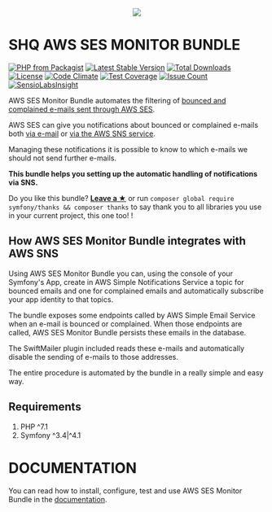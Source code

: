 <p align="center">
    <a href="http://www.serendipityhq.com" target="_blank">
        <img src="http://www.serendipityhq.com/assets/open-source-projects/Logo-SerendipityHQ-Icon-Text-Purple.png">
    </a>
</p>

SHQ AWS SES MONITOR BUNDLE
==========================

[![PHP from Packagist](https://img.shields.io/packagist/php-v/serendipity_hq/aws-ses-monitor-bundle?color=%238892BF)](https://packagist.org/packages/serendipity_hq/aws-ses-monitor-bundle)
[![Latest Stable Version](https://poser.pugx.org/serendipity_hq/aws-ses-monitor-bundle/v/stable.png)](https://packagist.org/packages/serendipity_hq/aws-ses-monitor-bundle)
[![Total Downloads](https://poser.pugx.org/serendipity_hq/aws-ses-monitor-bundle/downloads.svg)](https://packagist.org/packages/serendipity_hq/aws-ses-monitor-bundle)
[![License](https://poser.pugx.org/serendipity_hq/aws-ses-monitor-bundle/license.svg)](https://packagist.org/packages/serendipity_hq/aws-ses-monitor-bundle)
[![Code Climate](https://codeclimate.com/github/Aerendir/aws-ses-monitor-bundle/badges/gpa.svg)](https://codeclimate.com/github/Aerendir/aws-ses-monitor-bundle)
[![Test Coverage](https://codeclimate.com/github/Aerendir/aws-ses-monitor-bundle/badges/coverage.svg)](https://codeclimate.com/github/Aerendir/aws-ses-monitor-bundle)
[![Issue Count](https://codeclimate.com/github/Aerendir/aws-ses-monitor-bundle/badges/issue_count.svg)](https://codeclimate.com/github/Aerendir/aws-ses-monitor-bundle)
[![SensioLabsInsight](https://insight.sensiolabs.com/projects/4c45c317-28c4-40ef-9a1b-01af44b77327/mini.png)](https://insight.sensiolabs.com/projects/4c45c317-28c4-40ef-9a1b-01af44b77327)

AWS SES Monitor Bundle automates the filtering of [bounced and complained e-mails sent through AWS SES](http://docs.aws.amazon.com/ses/latest/DeveloperGuide/best-practices-bounces-complaints.html).

AWS SES can give you notifications about bounced or complained e-mails both [via e-mail](http://docs.aws.amazon.com/ses/latest/DeveloperGuide/notifications-via-email.html)
 or [via the AWS SNS service](http://docs.aws.amazon.com/ses/latest/DeveloperGuide/notifications-via-sns.html).

Managing these notifications it is possible to know to which e-mails we should not send further e-mails.

**This bundle helps you setting up the automatic handling of notifications via SNS.**

Do you like this bundle? [**Leave a &#9733;**](#js-repo-pjax-container) or run `composer global require symfony/thanks && composer thanks` to say thank you to all libraries you use in your current project, this one too! !

How AWS SES Monitor Bundle integrates with AWS SNS
--------------------------------------------------

Using AWS SES Monitor Bundle you can, using the console of your Symfony's App, create in AWS Simple Notifications Service a topic for bounced emails and one for complained emails and automatically subscribe your app identity to that topics.

The bundle exposes some endpoints called by AWS Simple Email Service when an e-mail is bounced or complained. When those endpoints are called, AWS SES Monitor Bundle persists these emails in the database.

The SwiftMailer plugin included reads these e-mails and automatically disable the sending of e-mails to those addresses.

The entire procedure is automated by the bundle in a really simple and easy way.

Requirements
------------

1. PHP ^7.1
2. Symfony ^3.4|^4.1

DOCUMENTATION
=============

You can read how to install, configure, test and use AWS SES Monitor Bundle in the [documentation](src/Resources/doc/Index.md).

